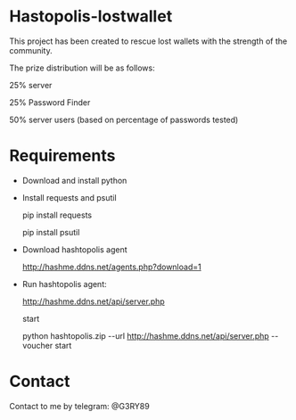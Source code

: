 # Hastopolis-lostwallet

This project has been created to rescue lost wallets with the strength of the community.

The prize distribution will be as follows:

25% server

25% Password Finder

50% server users (based on percentage of passwords tested)

# Requirements
- Download and install python
- Install requests and psutil

    pip install requests
    
    pip install psutil
- Download hashtopolis agent 

     http://hashme.ddns.net/agents.php?download=1
     
- Run hashtopolis agent:

  http://hashme.ddns.net/api/server.php
  
  start
  
  
  python hashtopolis.zip --url http://hashme.ddns.net/api/server.php --voucher start


# Contact
Contact to me by telegram:
@G3RY89

